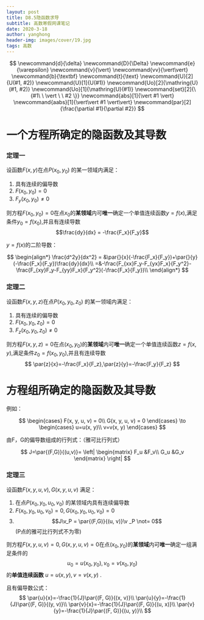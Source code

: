 ```yaml
---
layout: post
title: D8.5隐函数求导
subtitle: 高数寒假网课笔记
date: 2020-3-18
author: yanghong
header-img: images/cover/19.jpg
tags: 高数 
---
```


$$
\newcommand{d}{\delta}
\newcommand{D}{\Delta}
\newcommand{e}{\varepsilon}
\newcommand{v}{\vert}
\newcommand{vv}{\vert\vert}
\newcommand{b}{\textbf}
\newcommand{t}{\text}
\newcommand{U}[2]{U(#1, #2)}
\newcommand{U}[1]{U(#1)}
\newcommand{Uo}[2]{\mathring{U}(#1, #2)}
\newcommand{Uo}[1]{\mathring{U}(#1)}
\newcommand{set}[2]{\{#1\ \ \vert \ \ #2 \}}
\newcommand{abs}[1]{\vert #1 \vert}
\newcommand{aabs}[1]{\vert\vert #1 \vert\vert}
\newcommand{par}[2]{\frac{\partial #1}{\partial #2}}
$$

# 一个方程所确定的隐函数及其导数

### 定理一

设函数$F(x, y)$在点$P(x_0, y_0)$ 的某一领域内满足：

1. 具有连续的偏导数
2. $F(x_0, y_0)=0$
3. $F_y(x_0, y_0) \neq 0$

则方程$F(x_0, y_0) = 0$在点$x_0$的**某领域**内可**唯一**确定一个单值连续函数$y=f(x)$,满足条件$y_0=f(x_0)$,并且有连续导数$$\frac{dy}{dx} = -\frac{F_x}{F_y}$$ 



$y = f(x)$的二阶导数： 


$$
\begin{align*}
\frac{d^2y}{dx^2} = &\par{}{x}(-\frac{F_x}{F_y})+\par{}{y}(-\frac{F_x}{F_y})\frac{dy}{dx}\\
=&-\frac{F_{xx}F_y-F_{yx}F_x}{F_y^2}-\frac{F_{xy}F_y-F_{yy}F_x}{F_y^2}(-\frac{F_x}{F_y})\\
\end{align*}
$$

### 定理二

设函数$F(x, y, z)$在点$P(x_0, y_0, z_0)$ 的某一领域内满足：

1. 具有连续的偏导数
2. $F(x_0, y_0,z_0)=0$
3. $F_z(x_0, y_0, z_0) \neq 0$

则方程$F(x, y, z) = 0$在点$(x_0, y_0)$的**某领域**内可**唯一**确定一个单值连续函数$z=f(x,y)$,满足条件$z_0=f(x_0,y_0)$,并且有连续导数 
$$
\par{z}{x}=-\frac{F_x}{F_z},\par{z}{y}=-\frac{F_y}{F_z}
$$

# 方程组所确定的隐函数及其导数

例如：


$$
\begin{cases}
F(x, y, u, v) = 0\\
G(x, y, u, v) = 0
\end{cases}
\to
\begin{cases}
u=u(x, y)\\
v=v(x, y)
\end{cases}
$$


由F，G的偏导数组成的行列式：（雅可比行列式）


$$
J=\par{(F,G)}{(u,v)}=
\left| \begin{matrix}
F_u &F_v\\
G_u &G_v
\end{matrix} \right|
$$

### 定理三

设函数$F(x, y, u, v), G(x, y, u, v)$ 满足：

1. 在点$P(x_0, y_0, u_0, v_0)$ 的某领域内具有连续偏导数
2. $F(x_0, y_0, u_0, v_0)=0, G(x_0, y_0, u_0, v_0) =0$
3. $$J\v_P = \par{(F,G)}{(u, v)}\v _P \not= 0$$ (P点的雅可比行列式不为零)

则方程$F(x, y, u, v) = 0, G(x, y, u, v) = 0$在点$(x_0, y_0)$的**某领域**内可**唯一**确定一组满足条件的 $$u_0 = u(x_0, y_0), v_0=v(x_0, y_0)$$ 的**单值连续函数** $u=u(x, y), v=v(x,y)$ .

且有偏导数公式：
$$
\par{u}{x}=-\frac{1}{J}\par{(F, G)}{(x, v)}\\
\par{u}{y}=-\frac{1}{J}\par{(F, G)}{(y, v)}\\
\par{v}{x}=-\frac{1}{J}\par{(F, G)}{(u, x)}\\
\par{v}{y}=-\frac{1}{J}\par{(F, G)}{(u, y)}\\
$$
